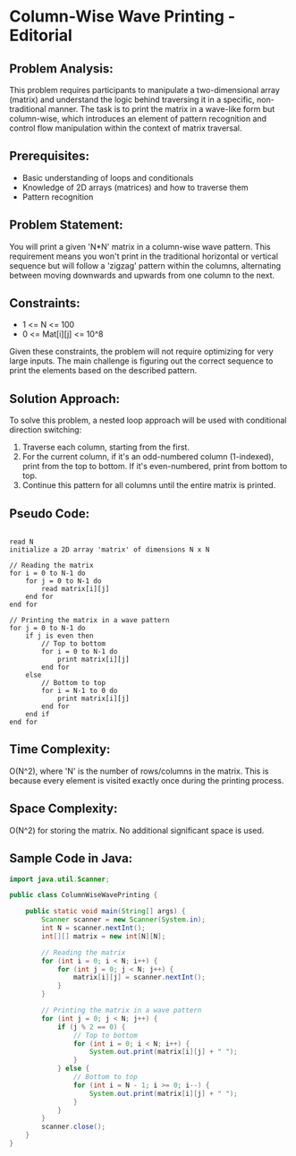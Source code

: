 # Column-Wise Wave Printing - Editorial

## Problem Analysis:
This problem requires participants to manipulate a two-dimensional array (matrix) and understand the logic behind traversing it in a specific, non-traditional manner. The task is to print the matrix in a wave-like form but column-wise, which introduces an element of pattern recognition and control flow manipulation within the context of matrix traversal.

## Prerequisites:
- Basic understanding of loops and conditionals
- Knowledge of 2D arrays (matrices) and how to traverse them
- Pattern recognition

## Problem Statement:
You will print a given 'N*N' matrix in a column-wise wave pattern. This requirement means you won't print in the traditional horizontal or vertical sequence but will follow a 'zigzag' pattern within the columns, alternating between moving downwards and upwards from one column to the next.

## Constraints:
- 1 <= N <= 100
- 0 <= Mat[i][j] <= 10^8

Given these constraints, the problem will not require optimizing for very large inputs. The main challenge is figuring out the correct sequence to print the elements based on the described pattern.

## Solution Approach:
To solve this problem, a nested loop approach will be used with conditional direction switching:

1. Traverse each column, starting from the first.
2. For the current column, if it's an odd-numbered column (1-indexed), print from the top to bottom. If it's even-numbered, print from bottom to top.
3. Continue this pattern for all columns until the entire matrix is printed.

## Pseudo Code:

<pre><code>
read N
initialize a 2D array 'matrix' of dimensions N x N

// Reading the matrix
for i = 0 to N-1 do
    for j = 0 to N-1 do
        read matrix[i][j]
    end for
end for

// Printing the matrix in a wave pattern
for j = 0 to N-1 do
    if j is even then
        // Top to bottom
        for i = 0 to N-1 do
            print matrix[i][j]
        end for
    else
        // Bottom to top
        for i = N-1 to 0 do
            print matrix[i][j]
        end for
    end if
end for
</code></pre>

## Time Complexity:
O(N^2), where 'N' is the number of rows/columns in the matrix. This is because every element is visited exactly once during the printing process.

## Space Complexity:
O(N^2) for storing the matrix. No additional significant space is used.

## Sample Code in Java:

```java
import java.util.Scanner;

public class ColumnWiseWavePrinting {

    public static void main(String[] args) {
        Scanner scanner = new Scanner(System.in);
        int N = scanner.nextInt();
        int[][] matrix = new int[N][N];

        // Reading the matrix
        for (int i = 0; i < N; i++) {
            for (int j = 0; j < N; j++) {
                matrix[i][j] = scanner.nextInt();
            }
        }

        // Printing the matrix in a wave pattern
        for (int j = 0; j < N; j++) {
            if (j % 2 == 0) {
                // Top to bottom
                for (int i = 0; i < N; i++) {
                    System.out.print(matrix[i][j] + " ");
                }
            } else {
                // Bottom to top
                for (int i = N - 1; i >= 0; i--) {
                    System.out.print(matrix[i][j] + " ");
                }
            }
        }
        scanner.close();
    }
}
